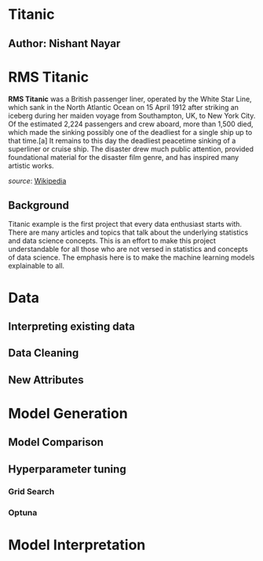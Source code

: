# Titanic
## Author: Nishant Nayar

# RMS Titanic
**RMS Titanic** was a British passenger liner, operated by the White Star Line, which sank in the North Atlantic Ocean on 15 April 1912 after striking an iceberg during her maiden voyage from Southampton, UK, to New York City. Of the estimated 2,224 passengers and crew aboard, more than 1,500 died, which made the sinking possibly one of the deadliest for a single ship up to that time.[a] It remains to this day the deadliest peacetime sinking of a superliner or cruise ship. The disaster drew much public attention, provided foundational material for the disaster film genre, and has inspired many artistic works. 

*source*: [Wikipedia](https://en.wikipedia.org/wiki/Titanic)

## Background

Titanic example is the first project that every data enthusiast starts with. There are many articles and topics that talk about the underlying statistics and data science concepts. This is an effort to make this project understandable for all those who are not versed in statistics and concepts of data science. The emphasis here is to make the machine learning models explainable to all.

# Data
## Interpreting existing data
## Data Cleaning
## New Attributes

# Model Generation

## Model Comparison

## Hyperparameter tuning
### Grid Search
### Optuna

# Model Interpretation
